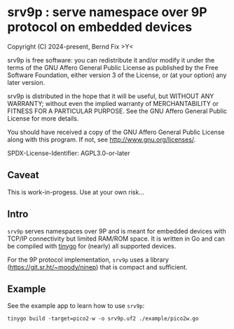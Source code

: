 # srv9p : serve namespace over 9P protocol on embedded devices

Copyright (C) 2024-present, Bernd Fix  >Y<

srv9p is free software: you can redistribute it and/or modify it
under the terms of the GNU Affero General Public License as published
by the Free Software Foundation, either version 3 of the License,
or (at your option) any later version.

srv9p is distributed in the hope that it will be useful, but
WITHOUT ANY WARRANTY; without even the implied warranty of
MERCHANTABILITY or FITNESS FOR A PARTICULAR PURPOSE.  See the GNU
Affero General Public License for more details.

You should have received a copy of the GNU Affero General Public License
along with this program.  If not, see <http://www.gnu.org/licenses/>.

SPDX-License-Identifier: AGPL3.0-or-later

## Caveat

This is work-in-progess. Use at your own risk...

## Intro

`srv9p` serves namespaces over 9P and is meant for embedded devices
with TCP/IP connectivity but limited RAM/ROM space. It is written in
Go and can be compiled with [tinygo](https://tinygo.org/) for (nearly)
all supported devices.

For the 9P protocol implementation, `srv9p` uses a library
(https://git.sr.ht/~moody/ninep) that is compact and sufficient.

## Example

See the example app to learn how to use `srv9p`:

    tinygo build -target=pico2-w -o srv9p.uf2 ./example/pico2w.go